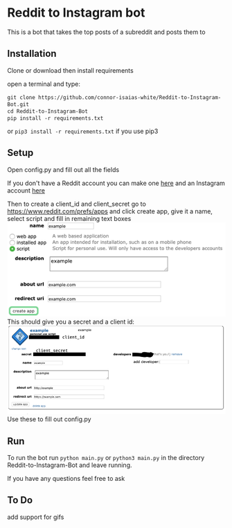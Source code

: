 # Reddit to Instagram bot
This is a bot that takes the top posts of a subreddit and posts them to
## Installation
Clone or download then install requirements

open a terminal and type:
~~~~
git clone https://github.com/connor-isaias-white/Reddit-to-Instagram-Bot.git
cd Reddit-to-Instagram-Bot
pip install -r requirements.txt
~~~~
or `pip3 install -r requirements.txt` if you use pip3
## Setup
Open config.py and fill out all the fields

If you don't have a Reddit account you can make one [here](https://www.reddit.com/register "Sign up")
and an Instagram account [here](https://www.instagram.com/accounts/emailsignup/?hl=en "Sign up")

Then to create a client_id and client_secret go to https://www.reddit.com/prefs/apps and click create app, give it a name, select script and fill in remaining text boxes
![example](/files/readmefiles/makeapp.png)
This should give you a secret and a client id:
![example](/files/readmefiles/ids.png)
Use these to fill out config.py
## Run
To run the bot run `python main.py` or `python3 main.py` in the directory Reddit-to-Instagram-Bot and leave running.

If you have any questions feel free to ask

## To Do
add support for gifs
